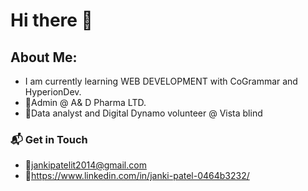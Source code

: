 # Hi there 👋
## About Me:
- I am currently learning WEB DEVELOPMENT with CoGrammar and HyperionDev.
- 🏢Admin @ A& D Pharma LTD.
- 🏢Data analyst and Digital Dynamo volunteer @ Vista blind 
### 📬 Get in Touch
+ 📧jankipatelit2014@gmail.com
+ 🔗https://www.linkedin.com/in/janki-patel-0464b3232/
<!--
**JankiPatel06/JankiPatel06** is a ✨ _special_ ✨ repository because its `README.md` (this file) appears on your GitHub profile.

Here are some ideas to get you started:

- 🌱 I’m currently learning Web Development with CoGrammar and HyperionDev ...
- 👯 I’m looking to collaborate on Web Development and data analysis with excel...
- 🤔 I’m looking for help with career development
- 📫 How to reach me : jankipatelit2014@gmail.com
- 😄 Pronouns: she/her
-->
